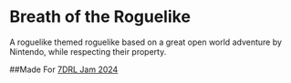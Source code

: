 # Breath of the Roguelike
 A roguelike themed roguelike based on a great open world adventure by Nintendo, while respecting their property.

##Made For
[7DRL Jam 2024](https://itch.io/jam/7drl-challenge-2024)